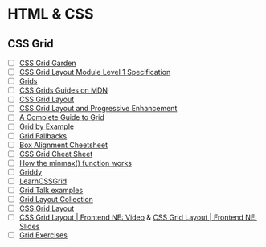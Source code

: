 # HTML & CSS
## CSS Grid
- [ ] [CSS Grid Garden](http://cssgridgarden.com/)
- [ ] [CSS Grid Layout Module Level 1 Specification](https://www.w3.org/TR/css-grid-1/)
- [ ] [Grids](https://developer.mozilla.org/en-US/docs/Learn/CSS/CSS_layout/Grids)
- [ ] [CSS Grids Guides on MDN](https://www.rachelandrew.co.uk/archives/2017/03/07/css-grid-guides-on-mdn/)
- [ ] [CSS Grid Layout](https://developer.mozilla.org/en-US/docs/Web/CSS/CSS_Grid_Layout)
- [ ] [CSS Grid Layout and Progressive Enhancement](https://developer.mozilla.org/en-US/docs/Web/CSS/CSS_Grid_Layout/CSS_Grid_and_Progressive_Enhancement)
- [ ] [A Complete Guide to Grid](https://css-tricks.com/snippets/css/complete-guide-grid/)
- [ ] [Grid by Example](https://gridbyexample.com/)
- [ ] [Grid Fallbacks](https://rachelandrew.co.uk/css/cheatsheets/grid-fallbacks)
- [ ] [Box Alignment Cheetsheet](https://rachelandrew.co.uk/css/cheatsheets/box-alignment)
- [ ] [CSS Grid Cheat Sheet](https://alialaa.github.io/css-grid-cheat-sheet/)
- [ ] [How the minmax() function works](https://bitsofco.de/how-the-minmax-function-works/)
- [ ] [Griddy](http://griddy.io/)
- [ ] [LearnCSSGrid](http://learncssgrid.com/)
- [ ] [Grid Talk examples](https://codepen.io/collection/DEPOzv/)
- [ ] [Grid Layout Collection](https://codepen.io/collection/DgwjNL/)
- [ ] [CSS Grid Layout](https://codepen.io/collection/XRRJGq/)
- [ ] [CSS Grid Layout | Frontend NE: Video](https://www.youtube.com/watch?v=N5Lt1SLqBmQ) & [CSS Grid Layout | Frontend NE: Slides](https://www.slideshare.net/rachelandrew/css-grid-layout-for-frontend-ne)
- [ ] [Grid Exercises](http://labs.jensimmons.com/2017/exercises.html)